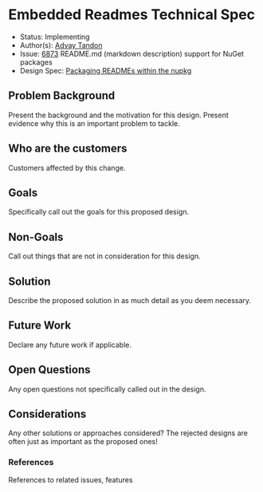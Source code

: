 # Embedded Readmes Technical Spec

* Status: Implementing
* Author(s): [Advay Tandon](https://github.com/advay26)
* Issue: [6873](https://github.com/NuGet/Home/issues/6873) README.md (markdown description) support for NuGet packages
* Design Spec: [Packaging READMEs within the nupkg](https://github.com/NuGet/Home/wiki/Packaging-READMEs-within-the-nupkg)

## Problem Background

Present the background and the motivation for this design. 
Present evidence why this is an important problem to tackle.

## Who are the customers

Customers affected by this change.

## Goals

Specifically call out the goals for this proposed design.

## Non-Goals

Call out things that are not in consideration for this design. 

## Solution

Describe the proposed solution in as much detail as you deem necessary.

## Future Work

Declare any future work if applicable.

## Open Questions

Any open questions not specifically called out in the design.

## Considerations

Any other solutions or approaches considered? 
The rejected designs are often just as important as the proposed ones!

### References

References to related issues, features
